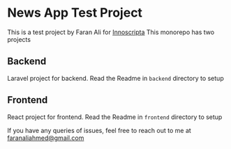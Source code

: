 # News App Test Project

This is a test project by Faran Ali for [Innoscripta](https://www.innoscripta.com)
This monorepo has two projects

 ## Backend 
Laravel project for backend. Read the Readme in `backend` directory to setup

## Frontend
React project for frontend. Read the Readme in `frontend` directory to setup


If you have any queries of issues, feel free to reach out to me at [faranaliahmed@gmail.com](mailto:faranaliahmed@gmail.com)
